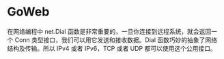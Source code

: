 # GoWeb
在网络编程中 net.Dial 函数是非常重要的，一旦你连接到远程系统，就会返回一个 Conn 类型接口，我们可以用它发送和接收数据。Dial 函数巧妙的抽象了网络结构及传输。所以 IPv4 或者 IPv6，TCP 或者 UDP 都可以使用这个公用接口。

